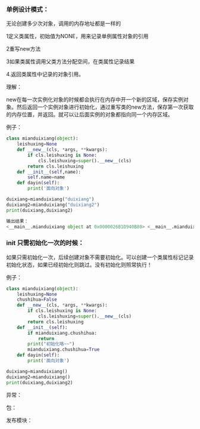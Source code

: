 ### 单例设计模式：

无论创建多少次对象，调用的内存地址都是一样的

1定义类属性，初始值为NONE，用来记录单例属性对象的引用

2重写new方法

3如果类属性调用父类方法分配空间，在类属性记录结果

4.返回类属性中记录的对象引用。

理解：

new在每一次实例化对象的时候都会执行在内存中开一个新的区域，保存实例对象。然后返回一个实例对象进行初始化，通过重写类的new方法，保存第一次获取的内存位置，并返回。就可以让后面实例的对象都指向同一个内存区域。

例子：

```python
class mianduixiang(object):
    leishuxing=None
    def __new__(cls, *args, **kwargs):
        if cls.leishuxing is None:
            cls.leishuxing=super().__new__(cls)
        return cls.leishuxing
    def __init__(self,name):
        self.name=name
    def dayin(self):
        print('面向对象')

duixiang=mianduixiang("duixiang")
duixiang2=mianduixiang("duixiang2")
print(duixiang,duixiang2)

输出结果：
<__main__.mianduixiang object at 0x0000026B1D940B80> <__main__.mianduixiang object at 0x0000026B1D940B80>
```



### init  只需初始化一次的时候：

如果只需初始化一次，后续创建对象不需要初始化。可以创建一个类属性标记记录初始化状态，如果已经初始化则跳过。没有初始化则照常执行！

例子：

```python
class mianduixiang(object):
    leishuxing=None
    chushihua=False
    def __new__(cls, *args, **kwargs):
        if cls.leishuxing is None:
            cls.leishuxing=super().__new__(cls)
        return cls.leishuxing
    def __init__(self):
        if mianduixiang.chushihua:
            return
        print("初始化咯~~")
        mianduixiang.chushihua=True
    def dayin(self):
        print('面向对象')

duixiang=mianduixiang()
duixiang2=mianduixiang()
print(duixiang,duixiang2)
```

异常：

包：

发布模块：

